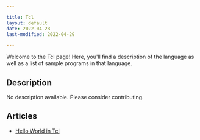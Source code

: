 ```yaml
---

title: Tcl
layout: default
date: 2022-04-28
last-modified: 2022-04-29

---
```


Welcome to the Tcl page! Here, you'll find a description of the language as well as a list of sample programs in that language.

## Description

No description available. Please consider contributing.

## Articles

- [Hello World in Tcl](https://sampleprograms.io/projects/hello-world/tcl)